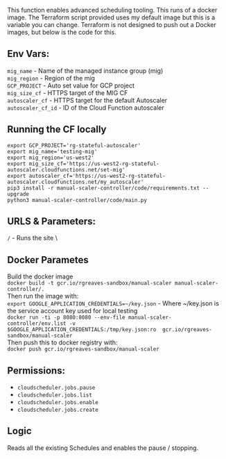 This function enables advanced scheduling tooling. This runs of a docker image. The Terraform script provided uses my default image but this is a variable you can change. Terraform is not designed to push out a Docker images, but below is the code for this. 


## Env Vars:
`mig_name` - Name of the managed instance group (mig) \
`mig_region` - Region of the mig \
`GCP_PROJECT` - Auto set value for GCP project \
`mig_size_cf` - HTTPS target of the MIG CF \
`autoscaler_cf` - HTTPS target for the default Autoscaler \
`autoscaler_cf_id` - ID of the Cloud Function autoscaler

## Running the CF locally
```
export GCP_PROJECT='rg-stateful-autoscaler'
export mig_name='testing-mig'
export mig_region='us-west2'
export mig_size_cf='https://us-west2-rg-stateful-autoscaler.cloudfunctions.net/set-mig'
export autoscaler_cf='https://us-west2-rg-stateful-autoscaler.cloudfunctions.net/my_autoscaler'
pip3 install -r manual-scaler-controller/code/requirements.txt --upgrade
python3 manual-scaler-controller/code/main.py
```

## URLS & Parameters:
`/` - Runs the site \

## Docker Parametes
Build the docker image \
`docker build -t gcr.io/rgreaves-sandbox/manual-scaler manual-scaler-controller/.` \
Then run the image with:  
`export GOOGLE_APPLICATION_CREDENTIALS=~/key.json` - Where ~/key.json is the service account key used for local testing \
`docker run -ti -p 8080:8080 --env-file manual-scaler-controller/env.list -v $GOOGLE_APPLICATION_CREDENTIALS:/tmp/key.json:ro  gcr.io/rgreaves-sandbox/manual-scaler` \
Then push this to docker registry with: \
`docker push gcr.io/rgreaves-sandbox/manual-scaler`


## Permissions:
- `cloudscheduler.jobs.pause`
- `cloudscheduler.jobs.list`
- `cloudscheduler.jobs.enable`
- `cloudscheduler.jobs.create`



## Logic
Reads all the existing Schedules and enables the pause / stopping.
